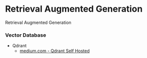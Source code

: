 # Retrieval Augmented Generation
Retrieval Augmented Generation

### Vector Database
- Qdrant
  - [medium.com - Qdrant Self Hosted](https://medium.com/@fadil.parves/qdrant-self-hosted-28a30106e9dd)
